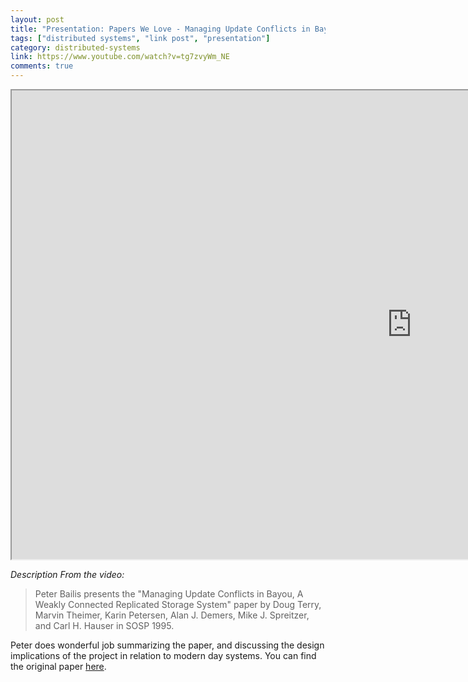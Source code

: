 ```yaml
---
layout: post
title: "Presentation: Papers We Love - Managing Update Conflicts in Bayou"
tags: ["distributed systems", "link post", "presentation"]
category: distributed-systems
link: https://www.youtube.com/watch?v=tg7zvyWm_NE
comments: true
---
```

<iframe width="1280" height="750" src="https://www.youtube.com/embed/tg7zvyWm_NE" frameborder="10" allowfullscreen>
</iframe>

*Description From the video:*

> Peter Bailis presents the "Managing Update Conflicts in Bayou, A Weakly Connected Replicated Storage System" paper by Doug Terry, Marvin Theimer, Karin Petersen, Alan J. Demers, Mike J. Spreitzer, and Carl H. Hauser in SOSP 1995.

Peter does wonderful job summarizing the paper, and discussing the design implications of the project in relation to modern day systems.
You can find the original paper [here](http://db.cs.berkeley.edu/cs286/papers/bayou-sosp1995.pdf).
